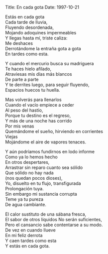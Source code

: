 Title: En cada gota
Date: 1997-10-21 

Estás en cada gota  
Cada tarde de lluvia,  
Fluyendo desordenada,  
Mojando adoquines impermeables  
Y llegas hasta mí, triste caliza:  
Me deshaces  
Derrotándome la entraña gota a gota  
En tardes como esta.  
 
Y cuando el mercurio busca su madriguera  
Te haces hielo afilado,  
Atraviesas mis días más blancos  
De parte a parte  
Y te derrites luego, para seguir fluyendo,  
Espacios huecos tu huella.  
 
Mas volverás para llenarlos  
Cuando el vacío empiece a ceder  
Al peso del hastío,  
Porque tu destino es el regreso,  
Y más de una noche has corrido  
Por mis venas  
Quemándome el sueño, hirviendo en corrientes  
Viejas  
Mojándome el aire de vapores tenaces.  
 
Y aún podríamos fundirnos en lodo informe  
Como ya lo hemos hecho  
En otros despertares,  
Arrastrar sin reparo cuanto sea sólido  
Que sólido no hay nada  
(nos quedan pocos dioses),  
Yo, disuelto en tu flujo, transfigurada  
Prolongación tuya.  
Sin embargo mi sustancia corrupta  
Teme ya tu pureza  
De agua cambiante.  

El calor sustituto de una sábana fresca,  
El sabor de otros líquidos
No serán suficientes,  
Pero el cansancio sabe contentarse a su modo.   
De vez en cuando llueve  
En mi feliz derrota  
Y caen tardes como esta  
Y estás en cada gota.   

